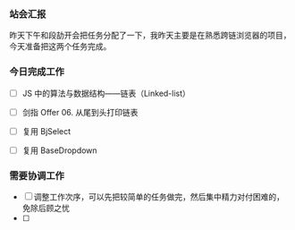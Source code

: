 ### 站会汇报

昨天下午和段劼开会把任务分配了一下，我昨天主要是在熟悉跨链浏览器的项目，今天准备把这两个任务完成。      

### 今日完成工作

- [ ] JS 中的算法与数据结构——链表（Linked-list）
- [ ] 剑指 Offer 06. 从尾到头打印链表
- [ ] 复用 BjSelect
- [ ] 复用 BaseDropdown


### 需要协调工作

- [ ] 调整工作次序，可以先把较简单的任务做完，然后集中精力对付困难的，免除后顾之忧
- [ ] 